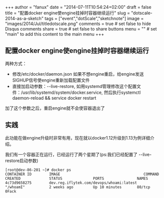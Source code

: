 +++
author = "fanux"
date = "2014-07-11T10:54:24+02:00"
draft = false
title = "配置docker engine使engine挂掉时容器继续运行"
slug = "dotscale-2014-as-a-sketch"
tags = ["event","dotScale","sketchnote"]
image = "images/2014/Jul/titledotscale.png"
comments = true     # set false to hide Disqus comments
share = true        # set false to share buttons
menu = ""           # set "main" to add this content to the main menu
+++

## 配置docker engine使engine挂掉时容器继续运行
两种方式：
* 修改/etc/docker/daemon.json 如果不想engine重启，给engine发送SIGHUP信号使engine重新加载配置文件
* 直接加启动参数：--live-restore,  如用systemd管理修改这个配置文件：/usr/lib/systemd/system/docker.service,
  然后执行systemctl daemon-reload && service docker restart

加了这个参数之后，重启engine就不会使容器退出了

## 实践
此功能在做engine升级时非常有用，现在就以docker1.12升级到1.13为例详细介绍。

我们有一个容器正在运行，已经运行了两个星期了(ps:我们已经配置了 --live-restore启动参数)
```
[root@dev-86-201 ~]# docker ps
CONTAINER ID        IMAGE                                      COMMAND             CREATED             STATUS              PORTS               NAMES
4c73d9658275        dev.reg.iflytek.com/devops/whoami:latest   "/whoamI"           2 weeks ago         Up 10 minutes       80/tcp              0Fack
```
